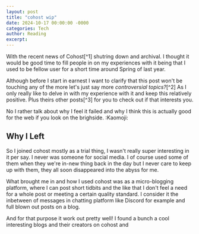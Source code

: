 ```yaml
---
layout: post
title: "cohost wip"
date: 2024-10-17 00:00:00 -0000
categories: Tech
author: Reading
excerpt: 
---
```


With the recent news of Cohost[^1] shutring down and archival. I thought it would be good time to fill people in on my experiences with it being that I used to be fellow user for a short time around Spring of last year.

Although before I start in earnest I want to clarify that this post won't be touching any of the more let's just say more *controversial topics?*[^2] As I only really like to delve in with my experience with it and keep this relatively positive. Plus theirs other posts[^3] for you to check out if that interests you.

No I rather talk about why I feel it failed and why I think this is actually good for the web if you look on the brighside. :Kaomoji:

## Why I Left

So I joined cohost mostly as a trial thing, I wasn't really super interesting in it per say. I never was someone for social media. I of course used some of them when they we're in-new thing back in the day but I never care to keep up with them, they all soon disappeared into the abyss for me.

What brought me in and how I used cohost was as a micro-blogging platform, where I can post short tidbits and the like that I don't feel a need for a whole post or meeting a certain quality standard. I consider it the inbetween of messages in chatting platform like Discord for example and full blown out posts on a blog.

And for that purpose it work out pretty well! I found a bunch a cool interesting blogs and their creators on cohost and 